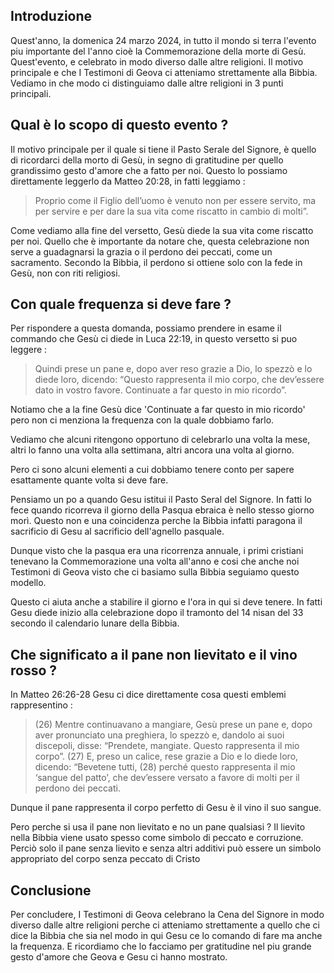 ## Introduzione 
Quest'anno, la domenica 24 marzo 2024, in tutto il mondo si terra l'evento piu importante del l'anno cioè la Commemorazione della morte di Gesù. Quest'evento, e celebrato in modo diverso dalle altre religioni. Il motivo principale e che I Testimoni di Geova ci atteniamo strettamente alla Bibbia. Vediamo in che modo ci distinguiamo dalle altre religioni in 3 punti principali.

## Qual è lo scopo di questo evento ?
Il motivo principale per il quale si tiene il Pasto Serale del Signore, è quello di ricordarci della morto di Gesù, in segno di gratitudine per quello grandissimo gesto d'amore che a fatto per noi. Questo lo possiamo direttamente leggerlo da Matteo 20:28, in fatti leggiamo : 

> Proprio come il Figlio dell’uomo è venuto non per essere servito, ma per servire e per dare la sua vita come riscatto in cambio di molti”.

Come vediamo alla fine del versetto, Gesù diede la sua vita come riscatto per noi. Quello che è importante da notare che, questa celebrazione non serve a guadagnarsi la grazia o il perdono dei peccati, come un sacramento. Secondo la Bibbia, il perdono si ottiene solo con la fede in Gesù, non con riti religiosi.

## Con quale frequenza si deve fare ?
Per rispondere a questa domanda, possiamo prendere in esame il commando che Gesù ci diede in Luca 22:19, in questo versetto si puo leggere : 

>Quindi prese un pane e, dopo aver reso grazie a Dio, lo spezzò e lo diede loro, dicendo: “Questo rappresenta il mio corpo, che dev’essere dato in vostro favore. Continuate a far questo in mio ricordo”.

Notiamo che a la fine Gesù dice 'Continuate a far questo in mio ricordo' pero non ci menziona la frequenza con la quale dobbiamo farlo.

Vediamo che alcuni ritengono opportuno di celebrarlo una volta la mese, altri lo fanno una volta alla settimana, altri ancora una volta al giorno. 

Pero ci sono alcuni elementi a cui dobbiamo tenere conto per sapere esattamente quante volta si deve fare.

Pensiamo un po a quando Gesu istitui il Pasto Seral del Signore. In fatti lo fece quando ricorreva il giorno della Pasqua ebraica è nello stesso giorno morì.  Questo non e una coincidenza perche la Bibbia infatti paragona il sacrificio di Gesu al sacrificio dell'agnello pasquale. 

Dunque visto che la pasqua era una ricorrenza annuale, i primi cristiani tenevano la Commemorazione una volta all'anno e cosi che anche noi Testimoni di Geova visto che ci basiamo sulla Bibbia seguiamo questo modello.

Questo ci aiuta anche a stabilire il giorno e l'ora in qui si deve tenere. In fatti Gesu diede inizio alla celebrazione dopo il tramonto del 14 nisan del 33 secondo il calendario lunare della Bibbia.

## Che significato a il pane non lievitato e il vino rosso ?
In Matteo 26:26-28 Gesu ci dice direttamente cosa questi emblemi rappresentino : 

>(26) Mentre continuavano a mangiare, Gesù prese un pane e, dopo aver pronunciato una preghiera, lo spezzò e, dandolo ai suoi discepoli, disse: “Prendete, mangiate. Questo rappresenta il mio corpo”. (27) E, preso un calice, rese grazie a Dio e lo diede loro, dicendo: “Bevetene tutti, (28) perché questo rappresenta il mio ‘sangue del patto’, che dev’essere versato a favore di molti per il perdono dei peccati.

Dunque il pane rappresenta il corpo perfetto di Gesu è il vino il suo sangue.

Pero perche si usa il pane non lievitato e no un pane qualsiasi ? Il lievito nella Bibbia viene usato spesso come simbolo di peccato e corruzione. Perciò solo il pane senza lievito e senza altri additivi può essere un simbolo appropriato del corpo senza peccato di Cristo

## Conclusione
Per concludere, I Testimoni di Geova celebrano la Cena del Signore in modo diverso dalle altre religioni perche ci atteniamo strettamente a quello che ci dice la Bibbia che sia nel modo in qui Gesu ce lo comando di fare ma anche la frequenza. E ricordiamo che lo facciamo per gratitudine nel piu grande gesto d'amore che Geova e Gesu ci hanno mostrato.